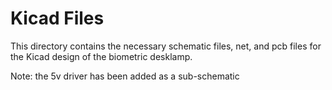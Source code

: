 Kicad Files
===========

This directory contains the necessary schematic files, net, and pcb files for the Kicad design of the biometric desklamp.

Note: the 5v driver has been added as a sub-schematic
